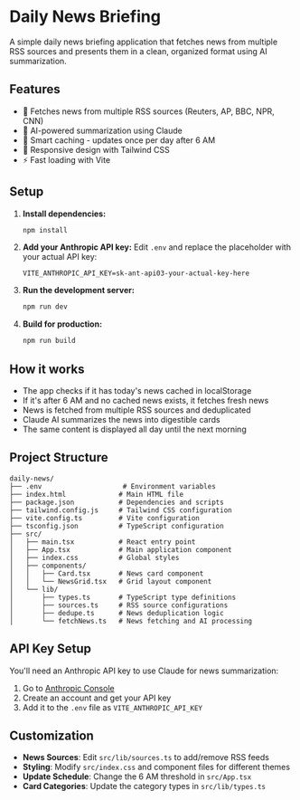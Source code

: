 # Daily News Briefing

A simple daily news briefing application that fetches news from multiple RSS sources and presents them in a clean, organized format using AI summarization.

## Features

- 📰 Fetches news from multiple RSS sources (Reuters, AP, BBC, NPR, CNN)
- 🤖 AI-powered summarization using Claude
- 💾 Smart caching - updates once per day after 6 AM
- 📱 Responsive design with Tailwind CSS
- ⚡ Fast loading with Vite

## Setup

1. **Install dependencies:**
   ```bash
   npm install
   ```

2. **Add your Anthropic API key:**
   Edit `.env` and replace the placeholder with your actual API key:
   ```
   VITE_ANTHROPIC_API_KEY=sk-ant-api03-your-actual-key-here
   ```

3. **Run the development server:**
   ```bash
   npm run dev
   ```

4. **Build for production:**
   ```bash
   npm run build
   ```

## How it works

- The app checks if it has today's news cached in localStorage
- If it's after 6 AM and no cached news exists, it fetches fresh news
- News is fetched from multiple RSS sources and deduplicated
- Claude AI summarizes the news into digestible cards
- The same content is displayed all day until the next morning

## Project Structure

```
daily-news/
├── .env                    # Environment variables
├── index.html             # Main HTML file
├── package.json           # Dependencies and scripts
├── tailwind.config.js     # Tailwind CSS configuration
├── vite.config.ts         # Vite configuration
├── tsconfig.json          # TypeScript configuration
├── src/
│   ├── main.tsx           # React entry point
│   ├── App.tsx            # Main application component
│   ├── index.css          # Global styles
│   ├── components/
│   │   ├── Card.tsx       # News card component
│   │   └── NewsGrid.tsx   # Grid layout component
│   └── lib/
│       ├── types.ts       # TypeScript type definitions
│       ├── sources.ts     # RSS source configurations
│       ├── dedupe.ts      # News deduplication logic
│       └── fetchNews.ts   # News fetching and AI processing
```

## API Key Setup

You'll need an Anthropic API key to use Claude for news summarization:

1. Go to [Anthropic Console](https://console.anthropic.com/)
2. Create an account and get your API key
3. Add it to the `.env` file as `VITE_ANTHROPIC_API_KEY`

## Customization

- **News Sources**: Edit `src/lib/sources.ts` to add/remove RSS feeds
- **Styling**: Modify `src/index.css` and component files for different themes
- **Update Schedule**: Change the 6 AM threshold in `src/App.tsx`
- **Card Categories**: Update the category types in `src/lib/types.ts`
